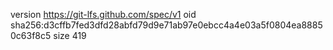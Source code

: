 version https://git-lfs.github.com/spec/v1
oid sha256:d3cffb7fed3dfd28abfd79d9e71ab97e0ebcc4a4e03a5f0804ea88850c63f8c5
size 419
